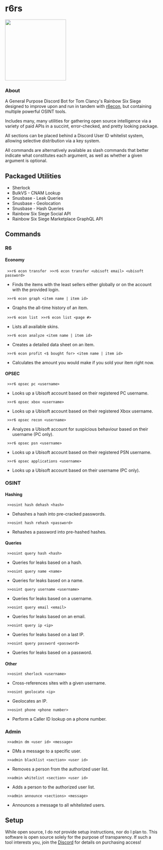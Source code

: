 # r6rs
<img src="https://github.com/hiibolt/hiibolt/assets/91273156/9528b9af-4166-4b51-b3f8-084d75dccc3b" width="200"/>

### About
A General Purpose Discord Bot for Tom Clancy's Rainbow Six Siege designed to improve upon and run in tandem with [r6econ](https://github.com/hiibolt/r6econ), but containing multiple powerful OSINT tools. 

Includes many, many utilities for gathering open source intelligence via a variety of paid APIs in a succint, error-checked, and pretty looking package.

All sections can be placed behind a Discord User ID whitelist system, allowing selective distribution via a key system.

All commands are alternatively available as slash commands that better indicate what constitutes each argument, as well as whether a given argument is optional.

## Packaged Utilities 
- Sherlock
- BulkVS - CNAM Lookup
- Snusbase - Leak Queries
- Snusbase - Geolocation
- Snusbase - Hash Queries
- Rainbow Six Siege Social API
- Rainbow Six Siege Marketplace GraphQL API


## Commands

### R6

#### Economy

` >>r6 econ transfer`
` >>r6 econ transfer <ubisoft email> <ubisoft password>`
- Finds the items with the least sellers either globally or on the account with the provided login.

` >>r6 econ graph <item name | item id>`
- Graphs the all-time history of an item.

` >>r6 econ list`
` >>r6 econ list <page #>`
- Lists all available skins.

` >>r6 econ analyze <item name | item id>`
- Creates a detailed data sheet on an item.

` >>r6 econ profit <$ bought for> <item name | item id>`
- Calculates the amount you would make if you sold your item right now.

#### OPSEC

` >>r6 opsec pc <username>`
- Looks up a Ubisoft account based on their registered PC username.

` >>r6 opsec xbox <username>`
- Looks up a Ubisoft account based on their registered Xbox username.

` >>r6 opsec recon <username>`
- Analyzes a Ubisoft account for suspicious behaviour based on their username (PC only).

` >>r6 opsec psn <username>`
- Looks up a Ubisoft account based on their registered PSN username.

` >>r6 opsec applications <username>`
- Looks up a Ubisoft account based on their username (PC only).

### OSINT

#### Hashing

` >>osint hash dehash <hash>`
- Dehashes a hash into pre-cracked passwords.

` >>osint hash rehash <password>`
- Rehashes a password into pre-hashed hashes.

#### Queries

` >>osint query hash <hash>`
- Queries for leaks based on a hash.

` >>osint query name <name>`
- Queries for leaks based on a name.

` >>osint query username <username>`
- Queries for leaks based on a username.

` >>osint query email <email>`
- Queries for leaks based on an email.

` >>osint query ip <ip>`
- Queries for leaks based on a last IP.

` >>osint query password <password>`
- Queries for leaks based on a password.

#### Other

` >>osint sherlock <username>`
- Cross-references sites with a given username.

` >>osint geolocate <ip>`
- Geolocates an IP.

` >>osint phone <phone number>`
- Perform a Caller ID lookup on a phone number.

### Admin

` >>admin dm <user id> <message>`
- DMs a message to a specific user.

` >>admin blacklist <section> <user id>`
- Removes a person from the authorized user list.

` >>admin whitelist <section> <user id>`
- Adds a person to the authorized user list.

` >>admin announce <sections> <message>`
- Announces a message to all whitelisted users.


## Setup
While open source, I do *not* provide setup instructions, nor do I plan to. This software is open source solely for the purpose of transparency. If such a tool interests you, join the [Discord](https://discord.gg/ENGqjywsbm) for details on purchasing access!